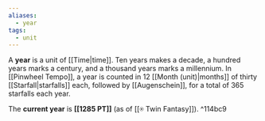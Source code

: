 ```yaml
---
aliases:
  - year
tags:
  - unit
---
```

A **year** is a unit of [[Time|time]]. Ten years makes a decade, a hundred years marks a century, and a thousand years marks a millennium. In [[Pinwheel Tempo]], a year is counted in 12 [[Month (unit)|months]] of thirty [[Starfall|starfalls]] each, followed by [[Augenschein]], for a total of 365 starfalls each year.

The **current year** is **[[1285 PT]]** (as of [[⍟ Twin Fantasy]]). ^114bc9